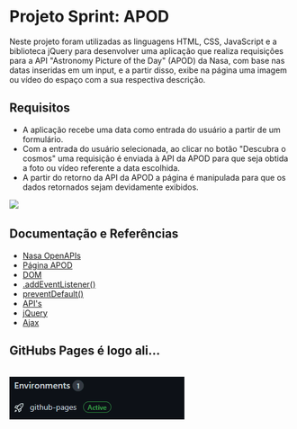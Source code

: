 <h1>Projeto Sprint: APOD</h1>

  <p>Neste projeto foram utilizadas as linguagens HTML, CSS, JavaScript e a biblioteca jQuery para desenvolver uma aplicação que realiza requisições para a API "Astronomy Picture of the Day" (APOD) da Nasa, com base nas datas inseridas em um input, e a partir disso, exibe na página uma imagem ou vídeo do espaço com a sua respectiva descrição.</p>

<h2>Requisitos</h2>

  <ul>
    <li>A aplicação recebe uma data como entrada do usuário a partir de um formulário.</li> 
    <li>Com a entrada do usuário selecionada, ao clicar no botão "Descubra o cosmos" uma requisição é enviada à API da APOD para que seja obtida a foto ou vídeo referente a data escolhida.</li>
    <li>A partir do retorno da API da APOD a página é manipulada para que os dados retornados sejam devidamente exibidos.</li>
  </ul>
  
<img src="./media/apodNasa.gif">

<h2>Documentação e Referências</h2>

<ul>
  <li><a href="https://api.nasa.gov/">Nasa OpenAPIs</a></li>
  <li><a href="https://apod.nasa.gov/apod/astropix.html">Página APOD</a></li>
  <li><a href="https://developer.mozilla.org/pt-BR/docs/Web/API/Document_Object_Model/Introduction">DOM</a></li>
  <li><a href="https://developer.mozilla.org/pt-BR/docs/Web/API/EventTarget/addEventListener">.addEventListener()</a></li>
  <li><a href="https://developer.mozilla.org/pt-BR/docs/Web/API/Event/preventDefault">preventDefault()</a></li>
  <li><a href="https://developer.mozilla.org/pt-BR/docs/Web/API">API's</a></li>
  <li><a href="https://developer.mozilla.org/pt-BR/docs/Glossary/jQuery">jQuery</a></li>
  <li><a href="https://developer.mozilla.org/pt-BR/docs/Web/Guide/AJAX">Ajax</a></li>
</ul>

<h2>GitHubs Pages é logo ali...</h2>
<br>
<img src="./media/apodNasaPagess.gif">




